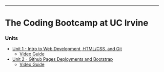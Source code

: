 -----------------------------------------
# The Coding Bootcamp at UC Irvine

### Units
* [Unit 1 - Intro to Web Development, HTML/CSS, and Git](02-lesson-plans/part-time/01-Week/)
  * [Video Guide](02-lesson-plans/part-time/01-Week/VideoGuide.md)
* [Unit 2 - Github Pages Deployments and Bootstrap](02-lesson-plans/part-time/02-Week/)
  * [Video Guide](02-lesson-plans/part-time/02-Week/VideoGuide.md)
